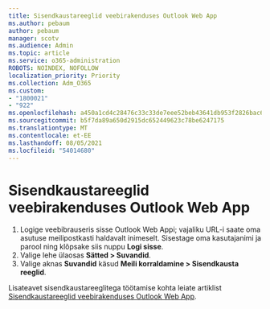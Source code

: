 ```yaml
---
title: Sisendkaustareeglid veebirakenduses Outlook Web App
ms.author: pebaum
author: pebaum
manager: scotv
ms.audience: Admin
ms.topic: article
ms.service: o365-administration
ROBOTS: NOINDEX, NOFOLLOW
localization_priority: Priority
ms.collection: Adm_O365
ms.custom:
- "1800021"
- "922"
ms.openlocfilehash: a450a1cd4c28476c33c33de7eee52beb43641db953f2826bac68ca76b2e50f25
ms.sourcegitcommit: b5f7da89a650d2915dc652449623c78be6247175
ms.translationtype: MT
ms.contentlocale: et-EE
ms.lasthandoff: 08/05/2021
ms.locfileid: "54014680"
---
```

# <a name="inbox-rules-in-outlook-web-app"></a>Sisendkaustareeglid veebirakenduses Outlook Web App

1. Logige veebibrauseris sisse Outlook Web Appi; vajaliku URL-i saate oma asutuse meilipostkasti haldavalt inimeselt. Sisestage oma kasutajanimi ja parool ning klõpsake siis nuppu **Logi sisse**.
2. Valige lehe ülaosas **Sätted > Suvandid**.
3. Valige aknas **Suvandid** käsud **Meili korraldamine > Sisendkausta reeglid**.

Lisateavet sisendkaustareeglitega töötamise kohta leiate artiklist [Sisendkaustareeglid veebirakenduses Outlook Web App](https://support.office.com/article/inbox-rules-in-outlook-web-app-edea3d17-00c9-434b-b9b7-26ee8d9f5622).
